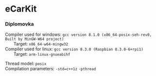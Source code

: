 # eCarKit
### Diplomovka


Compiler used for windows: `gcc version 8.1.0 (x86_64-posix-seh-rev0, Built by MinGW-W64 project)` <br/>
  Target: `x86_64-w64-mingw32` <br/>
Compiler used for linux: `gcc version 8.3.0 (Raspbian 8.3.0-6+rpi1)` <br/>
  Target: `arm-linux-gnueabihf` <br/>

Thread model: `posix`  
Compilation parameters: `-std=c++1z` `-pthread`



